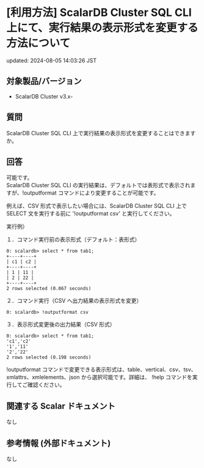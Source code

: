 # [利用方法] ScalarDB Cluster SQL CLI 上にて、実行結果の表示形式を変更する方法について

updated: 2024-08-05 14:03:26 JST

## 対象製品/バージョン

-   ScalarDB Cluster v3.x-

## 質問

ScalarDB Cluster SQL CLI
上で実行結果の表示形式を変更することはできますか。

## 回答

可能です。  
ScalarDB Cluster SQL CLI
の実行結果は、デフォルトでは表形式で表示されますが、!outputformat
コマンドにより変更することが可能です。

例えば、CSV 形式で表示したい場合には、ScalarDB Cluster SQL CLI 上で
SELECT 文を実行する前に '!outputformat csv' と実行してください。

実行例）

１．コマンド実行前の表示形式（デフォルト：表形式）

    0: scalardb> select * from tab1;
    +----+----+
    | c1 | c2 |
    +----+----+
    | 1 | 11 |
    | 2 | 22 |
    +----+----+
    2 rows selected (0.067 seconds)

２．コマンド実行（CSV へ出力結果の表示形式を変更）

    0: scalardb> !outputformat csv

３．表示形式変更後の出力結果（CSV 形式）  

    0: scalardb> select * from tab1;
    'c1','c2'
    '1','11'
    '2','22'
    2 rows selected (0.198 seconds)

!outputformat
コマンドで変更できる表示形式は、table、vertical、csv、tsv、xmlattrs、xmlelements、json
から選択可能です。詳細は、 !help コマンドを実行してご確認ください。

## 関連する Scalar ドキュメント

なし

## 参考情報 (外部ドキュメント)

なし
